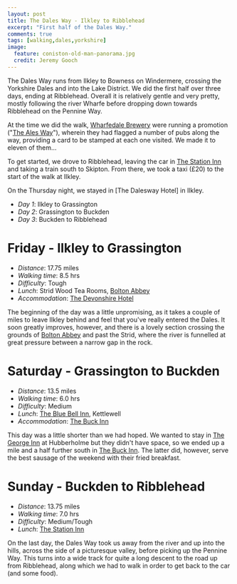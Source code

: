 ```yaml
---
layout: post
title: The Dales Way - Ilkley to Ribblehead
excerpt: "First half of the Dales Way."
comments: true
tags: [walking,dales,yorkshire]
image:
  feature: coniston-old-man-panorama.jpg
  credit: Jeremy Gooch
---
```


The Dales Way runs from Ilkley to Bowness on Windermere, crossing the Yorkshire Dales and into the Lake District.  We did the first half over three days, ending at Ribblehead.  Overall it is relatively gentle and very pretty, mostly following the river Wharfe before dropping down towards Ribblehead on the Pennine Way.

At the time we did the walk, [Wharfedale Brewery] were running a promotion ("[The Ales Way]"), wherein they had flagged a number of pubs along the way, providing a card to be stamped at each one visited.  We made it to eleven of them...

To get started, we drove to Ribblehead, leaving the car in [The Station Inn] and taking a train south to Skipton.  From there, we took a taxi (£20) to the start of the walk at Ilkley.

On the Thursday night, we stayed in [The Dalesway Hotel] in Ilkley.

- *Day 1*: Ilkley to Grassington
- *Day 2*: Grassington to Buckden
- *Day 3*: Buckden to Ribblehead


# Friday - Ilkley to Grassington

- *Distance*: 17.75 miles
- *Walking time*: 8.5 hrs
- *Difficulty*: Tough
- *Lunch*: Strid Wood Tea Rooms, [Bolton Abbey]
- *Accommodation*: [The Devonshire Hotel]

The beginning of the day was a little unpromising, as it takes a couple of miles to leave Ilkley behind and feel that you've really entered the Dales.  It soon greatly improves, however, and there is a lovely section crossing the grounds of [Bolton Abbey] and past the Strid, where the river is funnelled at great pressure between a narrow gap in the rock.


# Saturday - Grassington to Buckden

- *Distance*: 13.5 miles
- *Walking time*: 6.0 hrs
- *Difficulty*: Medium
- *Lunch*: [The Blue Bell Inn], Kettlewell
- *Accommodation*: [The Buck Inn]

This day was a little shorter than we had hoped.  We wanted to stay in [The George Inn] at Hubberholme but they didn't have space, so we ended up a mile and a half further south in [The Buck Inn].  The latter did, however, serve the best sausage of the weekend with their fried breakfast.


# Sunday - Buckden to Ribblehead

- *Distance*: 13.75 miles
- *Walking time*: 7.0 hrs
- *Difficulty*: Medium/Tough
- *Lunch*: [The Station Inn]

On the last day, the Dales Way took us away from the river and up into the hills, across the side of a picturesque valley, before picking up the Pennine Way.  This turns into a wide track for quite a long descent to the road up from Ribblehead, along which we had to walk in order to get back to the car (and some food).


[Dalesway Hotel]: http://thedaleswayhotel.co.uk
[Wharfedale Brewery]: http://www.wharfedalebrewery.com
[The Ales Way]: http://thealesway.com/
[The Station Inn]: http://www.thestationinn.net
[Bolton Abbey]: http://boltonabbey.com/
[The Devonshire Hotel]: http://www.thedevonshiregrassington.co.uk/
[The Blue Bell Inn]: http://www.bluebellkettlewell.co.uk/
[The George Inn]: http://www.thegeorge-inn.co.uk/
[The Buck Inn]: http://buckinnbuckden.co.uk/